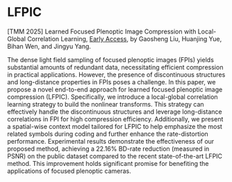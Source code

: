 # LFPIC
[TMM 2025] Learned Focused Plenoptic Image Compression with Local-Global Correlation Learning, [Early Access](https://ieeexplore.ieee.org/abstract/document/10856419), by Gaosheng Liu, Huanjing Yue, Bihan Wen, and Jingyu Yang.

The dense light field sampling of focused plenoptic images (FPIs) yields substantial amounts of redundant data, necessitating efficient compression in practical applications. However, the presence of discontinuous structures and long-distance
properties in FPIs poses a challenge. In this paper, we propose a novel end-to-end approach for learned focused plenoptic image compression (LFPIC). Specifically, we introduce a local-global correlation learning strategy to build the nonlinear transforms.
This strategy can effectively handle the discontinuous structures and leverage long-distance correlations in FPI for high compression efficiency. Additionally, we present a spatial-wise context model tailored for LFPIC to help emphasize the most related symbols during coding and further enhance the rate-distortion performance. Experimental results demonstrate the effectiveness of our proposed method, achieving a 22.16% BD-rate reduction (measured in PSNR) on the public dataset compared to the recent state-of-the-art LFPIC method. This improvement holds significant promise for benefiting the applications of focused plenoptic cameras. 
